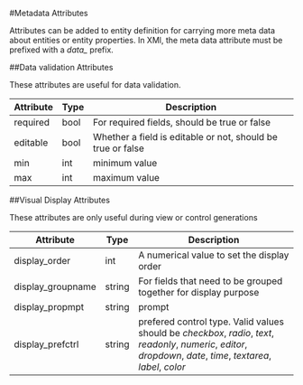#Metadata Attributes

Attributes can be added to entity definition for carrying more meta data about entities or entity properties. In XMl, the meta data attribute must be prefixed
with a *data_* prefix.

##Data validation Attributes

These attributes are useful for data validation.

| Attribute | Type | Description |
|-----------|------|-------------|
| required | bool | For required fields, should be true or false |
| editable | bool | Whether a field is editable or not, should be true or false |
| min | int | minimum value |
| max | int | maximum value |


##Visual Display Attributes

These attributes are only useful during view or control generations

| Attribute | Type | Description |
|-----------|------|-------------|
| display_order | int | A numerical value to set the display order |
| display_groupname | string | For fields that need to be grouped together for display purpose |
| display_propmpt | string | prompt |
| display_prefctrl | string | prefered control type. Valid values should be *checkbox*, *radio*, *text*, *readonly*, *numeric*, *editor*, *dropdown*, *date*, *time*, *textarea*, *label*, *color* |